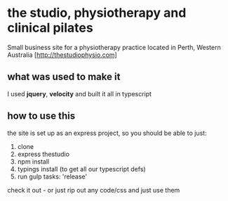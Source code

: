 # the studio, physiotherapy and clinical pilates
Small business site for a physiotherapy practice located in Perth, Western Australia [http://thestudiophysio.com]

## what was used to make it
I used **jquery**, **velocity** and built it all in typescript

## how to use this
the site is set up as an express project, so you should be able to just:

1. clone
2. express thestudio
3. npm install
4. typings install (to get all our typescript defs)
5. run gulp tasks: 'release'

check it out - or just rip out any code/css and just use them
